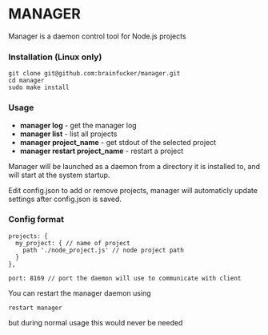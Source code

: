 MANAGER
=======

Manager is a daemon control tool for Node.js projects

### Installation (Linux only)
```
git clone git@github.com:brainfucker/manager.git
cd manager
sudo make install
```

### Usage
* **manager log** - get the manager log
* **manager list** - list all projects
* **manager project_name** - get stdout of the selected project
* **manager restart project_name** - restart a project

Manager will be launched as a daemon from a directory it is installed to, and will start at the system startup.

Edit config.json to add or remove projects, manager will automaticly update settings after config.json is saved.

### Config format
```
projects: {
  my_project: { // name of project
    path './node_project.js' // node project path
  }
},

port: 8169 // port the daemon will use to communicate with client
```

You can restart the manager daemon using
```
restart manager
```
but during normal usage this would never be needed
